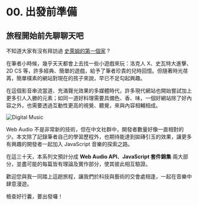 # 00. 出發前準備

## 旅程開始前先聊聊天吧 

不知道大家有沒有拜訪過 [史萊姆的第一個家](http://www.slime.com.tw/) ?

在筆者小時候，幾乎天天都會上去找一些小遊戲來玩：洛克人 X、史瓦特大進擊、2D CS 等，許多經典、簡單的遊戲，給予了筆者珍貴的兒時回憶。但隨著時光荏苒，簡單樸素的網站對現在的孩子來說，早已不足勾起興趣。

在這個影音串流當道、充滿聲光效果的多媒體時代，許多現代網站也開始嘗試加上更多引人入勝的元素；如同一道好料理需要具備色、香、味，一個好網站除了好內容之外，也需要透過互動性更高的視覺、聽覺，來與內容相輔相成。

![Digital Music](https://www.maxpixel.net/static/photo/1x/Music-Digital-Chart-Sound-Level-Equalizer-Eq-255396.jpg)

Web Audio 不是非常新的技術，但在中文社群中，開發者數量好像一直相對的少。本文除了記錄筆者自己的學習歷程外，也期待能達到拋磚引玉的效果，讓更多有興趣的開發者一起加入 JavaScript 音樂的探索之路。

在這三十天，本系列文預計分成 **Web Audio API**、**JavaScript 套件錦集** 兩大部分，並盡可能的每篇皆有理論及實作部分，使其彼此相互驗證。

歡迎您與我一同踏上這趟旅程，讓我們於科技與藝術的交會處相逢，一起在音樂中肆意漫遊。

檢查好行囊，要出發囉！

